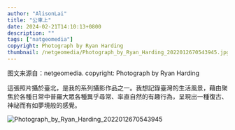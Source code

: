 ```yaml
---
author: "AlisonLai"
title: "公車上"
date: 2024-02-21T14:10:13+0800
description: ""
tags: ["natgeomedia"]
copyright: Photograph by Ryan Harding
thumbnail: /netgeomedia/Photograph_by_Ryan_Harding_2022012670543945.jpg
---
```

图文来源自：netgeomedia.  copyright: Photograph by Ryan Harding

這張照片攝於臺北，是我的系列攝影作品之一。我想記錄臺灣的生活風景，藉由聚焦於各種日常中普羅大眾各種異乎尋常、率直自然的有趣行為，呈現出一種復古、神祕而有如夢境般的感覺。

![Photograph_by_Ryan_Harding_2022012670543945](/netgeomedia/Photograph_by_Ryan_Harding_2022012670543945.jpg)